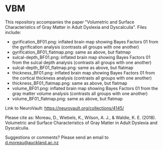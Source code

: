 # VBM

This repository accompanies the paper "Volumetric and Surface Characteristics of Gray Matter in Adult Dyslexia and Dyscalculia". Files include:
- gyrification_BF01.png: inflated brain map showing Bayes Factors 01 from the gyrification analysis (contrasts all groups with one another)
- gyrification_BF01_flatmap.png: same as above, but flatmap
- sulcal-depth_BF01.png: inflated brain map showing Bayes Factors 01 from the sulcal depth analysis (contrasts all groups with one another)
- sulcal-depth_BF01_flatmap.png: same as above, but flatmap
- thickness_BF01.png: inflated brain map showing Bayes Factors 01 from the cortical thickness analysis (contrasts all groups with one another)
- thickness_BF01_flatmap.png: same as above, but flatmap
- volume_BF01.png: inflated brain map showing Bayes Factors 01 from the gray matter volume analysis (contrasts all groups with one another)
- volume_BF01_flatmap.png: same as above, but flatmap

Link to NeuroVault: https://neurovault.org/collections/4145/

Please cite as: Moreau, D., Wiebels, K., Wilson, A. J., & Waldie, K. E. (2018). Volumetric and Surface Characteristics of Gray Matter in Adult Dyslexia and Dyscalculia.

Suggestions or comments? Please send an email to d.moreau@auckland.ac.nz
